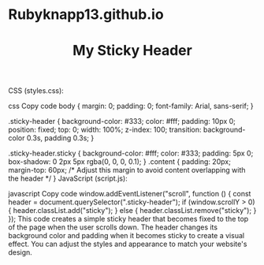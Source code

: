 # Rubyknapp13.github.io
<html lang="en">
<head>
    <meta charset="UTF-8">
    <meta name="viewport" content="width=device-width, initial-scale=1.0">
    <link rel="stylesheet" href="styles.css">
    <title>Sticky Header Example</title>
</head>
<body>
    <header class="sticky-header">
        <h1>My Sticky Header</h1>
    </header>
    <div class="content">
        <!-- Your website content goes here -->
    </div>
    <script src="script.js"></script>
</body>
</html>
CSS (styles.css):

css
Copy code
body {
    margin: 0;
    padding: 0;
    font-family: Arial, sans-serif;
}

.sticky-header {
    background-color: #333;
    color: #fff;
    padding: 10px 0;
    position: fixed;
    top: 0;
    width: 100%;
    z-index: 100;
    transition: background-color 0.3s, padding 0.3s;
}

.sticky-header.sticky {
    background-color: #fff;
    color: #333;
    padding: 5px 0;
    box-shadow: 0 2px 5px rgba(0, 0, 0, 0.1);
}
.content {
    padding: 20px;
    margin-top: 60px; /* Adjust this margin to avoid content overlapping with the header */
}
JavaScript (script.js):

javascript
Copy code
window.addEventListener("scroll", function () {
    const header = document.querySelector(".sticky-header");
    if (window.scrollY > 0) {
        header.classList.add("sticky");
    } else {
        header.classList.remove("sticky");
    }
});
This code creates a simple sticky header that becomes fixed to the top of the page when the user scrolls down. The header changes its background color and padding when it becomes sticky to create a visual effect. You can adjust the styles and appearance to match your website's design.





